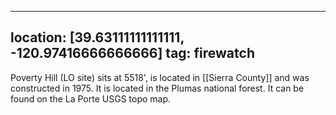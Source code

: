 
---
location: [39.63111111111111, -120.97416666666666]
tag: firewatch
---

Poverty Hill (LO site) sits at 5518', is located in [[Sierra County]] and was constructed in 1975. It is located in the Plumas national forest. It can be found on the La Porte USGS topo map.
